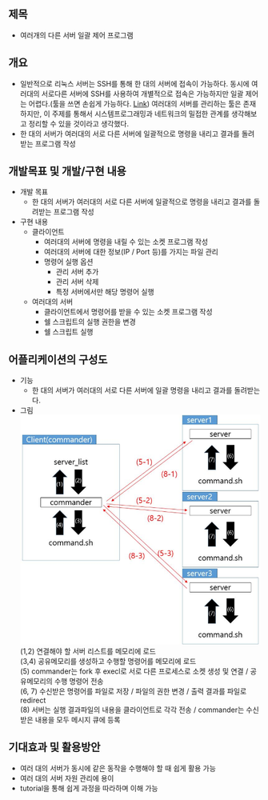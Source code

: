 ## 제목
- 여러개의 다른 서버 일괄 제어 프로그램

## 개요
- 일반적으로 리눅스 서버는 SSH를 통해 한 대의 서버에 접속이 가능하다. 동시에 여러대의 서로다른 서버에 SSH를 사용하여 개별적으로 접속은 가능하지만 일괄 제어는 어렵다.(툴을 쓰면 손쉽게 가능하다. [Link](https://www.tecmint.com/run-commands-on-multiple-linux-servers/)) 여러대의 서버를 관리하는 툴은 존재하지만, 이 주제를 통해서 시스템프로그래밍과 네트워크의 밀접한 관계를 생각해보고 정리할 수 있을 것이라고 생각했다.
- 한 대의 서버가 여러대의 서로 다른 서버에 일괄적으로 명령을 내리고 결과를 돌려받는 프로그램 작성
  
## 개발목표 및 개발/구현 내용
- 개발 목표
  - 한 대의 서버가 여러대의 서로 다른 서버에 일괄적으로 명령을 내리고 결과를 돌려받는 프로그램 작성
- 구현 내용
  - 클라이언트
    - 여러대의 서버에 명령을 내릴 수 있는 소켓 프로그램 작성
    - 여러대의 서버에 대한 정보(IP / Port 등)를 가지는 파일 관리
    - 명령어 실행 옵션
      - 관리 서버 추가
      - 관리 서버 삭제
      - 특정 서버에서만 해당 명령어 실행
  - 여러대의 서버
    - 클라이언트에서 명령어를 받을 수 있는 소켓 프로그램 작성
    - 쉘 스크립트의 실행 권한을 변경
    - 쉘 스크립트 실행

## 어플리케이션의 구성도
- 기능
  - 한 대의 서버가 여러대의 서로 다른 서버에 일괄 명령을 내리고 결과를 돌려받는다.
- 그림 </br>
  ![Style Images](https://github.com/BJ-Lim/SystemProgramming/blob/master/captures/process_diagram.jpg)</br>
  (1,2) 연결해야 할 서버 리스트를 메모리에 로드</br>
  (3,4) 공유메모리를 생성하고 수행할 명령어를 메모리에 로드</br>
  (5) commander는 fork 후 execl로 서로 다른 프로세스로 소켓 생성 및 연결 / 공유메모리의 수행 명령어 전송</br>
  (6, 7) 수신받은 명령어를 파일로 저장 / 파일의 권한 변경 / 출력 결과를 파일로 redirect</br>
  (8) 서버는 실행 결과파일의 내용을 클라이언트로 각각 전송 / commander는 수신받은 내용을 모두 메시지 큐에 등록</br>


## 기대효과 및 활용방안
 - 여러 대의 서버가 동시에 같은 동작을 수행해야 할 때 쉽게 활용 가능
 - 여러 대의 서버 자원 관리에 용이
 - tutorial을 통해 쉽게 과정을 따라하며 이해 가능
